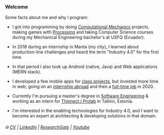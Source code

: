 ### Welcome

Some facts about me and why I program:

- I got into programming by doing [Computational Mechanics](https://drive.google.com/file/d/1fj_NyQCMNPLJ5OtAql2qc3FKChcwu_mV/view) projects, making games with [Processing](https://processing.org/) and taking Computer Science courses during my Mechanical Engineering bachelor's at USFQ (Ecuador).

- In 2018 during an internship in Manta (my city), I learned about production-line challenges and heard the term "Industry 4.0" for the first time.

- In that period I also took up Android (native, Java) and Web applications (MERN stack).

- I developed a few mobile apps for [class projects](https://github.com/linomp/trip_plus_plus_android), but invested more time in web; going on an [internship abroad](https://3fs.si/) and then a [full-time job](https://paqtana.com/) in 2020.

- Currently I'm pursuing a master's degree in [Software Engineering](https://www.cs.ut.ee/en/studying/software-engineering-msc) & working as an intern for [Thinnect / Prolab](https://researchinestonia.eu/2018/10/24/estonians-are-developing-a-better-world-via-technology/) in Tallinn, Estonia.

- I'm interested in the enabling technologies for Industry 4.0, and I want to become an expert at architecting & developing solutions in that domain.

###### :globe_with_meridians: [CV](https://drive.google.com/file/d/1pYv5m6SiAlh4wDjmAke4xLFVErn5jLCR/view?usp=sharing)  |  [LinkedIn](https://www.linkedin.com/in/lino-mp/) |  [ResearchGate](https://www.researchgate.net/profile/Lino-Mediavilla-Ponce-2)    |  [Youtube](https://www.youtube.com/channel/UCZkV9Lik6CgCtiTS2hb3y-g) 

<!-- 
![](https://github-readme-stats.vercel.app/api/?username=linomp&count_private=true&layout=compact&theme=react&show_icons=true&custom_title=Github+Stats)
-->
